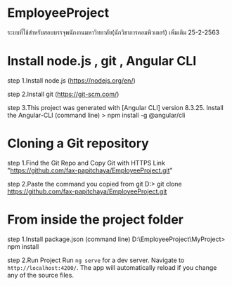 # EmployeeProject

ระบบที่ใช้สำหรับสอบบรรจุพนักงานมหาวิทยาลัย(นักวิชาการคอมพิวเตอร์) เพิ่มเติม 25-2-2563

# Install node.js , git , Angular CLI

step 1.Install node.js (https://nodejs.org/en/)

step 2.Install git (https://git-scm.com/)

step 3.This project was generated with [Angular CLI] version 8.3.25.
Install the Angular-CLI (command line) > npm install -g @angular/cli

# Cloning a Git repository

step 1.Find the Git Repo and Copy Git with HTTPS Link "https://github.com/fax-papitchaya/EmployeeProject.git"

step 2.Paste the command you copied from git D:\> git clone https://github.com/fax-papitchaya/EmployeeProject.git

# From inside the project folder

step 1.Install package.json (command line) D:\EmployeeProject\MyProject> npm install

step 2.Run Project
Run `ng serve` for a dev server. Navigate to `http://localhost:4200/`. The app will automatically reload if you change any of the source files.
